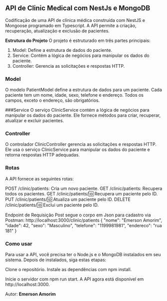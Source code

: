 ## API de Clinic Medical com NestJs e MongoDB

Codificação de uma API de clínica médica construída com NestJS e Mongoose programado em Typescript. A API permite a criação, recuperação, atualização e exclusão de pacientes.

**Estrutura do Projeto**
O projeto é estruturado em três partes principais:

1. Model: Define a estrutura de dados do paciente.
2. Service: Contém a lógica de negócios para manipular os dados do paciente.
3. Controller: Gerencia as solicitações e respostas HTTP.

### Model
O modelo PatientModel define a estrutura de dados para um paciente. Cada paciente tem um nome, idade, sexo, telefone e endereço. Todos os campos, exceto o endereço, são obrigatórios.

###Service
O serviço ClinicService contém a lógica de negócios para manipular os dados do paciente. Ele fornece métodos para criar, recuperar, atualizar e excluir pacientes.

### Controller
O controlador ClinicController gerencia as solicitações e respostas HTTP. Ele usa o serviço ClinicService para manipular os dados do paciente e retorna respostas HTTP adequadas.


### Rotas
A API fornece as seguintes rotas:

POST /clinic/patients: Cria um novo paciente.
GET /clinic/patients: Recupera todos os pacientes.
GET /clinic/patients/:id: Recupera um paciente pelo ID.
PUT /clinic/patients/:id: Atualiza um paciente pelo ID.
DELETE /clinic/patients/:id: Exclui um paciente pelo ID.

Endpoint de Requisição Post segue o corpo em Json para cadastro via Postman:
http://localhost:3000/clinic/patients
{
  "nome": "Emerson Amorim",
  "idade": 42,
  "sexo": "Masculino",
  "telefone": "1199981981",
  "endereco": "rua 181"
}


### Como usar
Para usar a API, você precisa ter o Node.js e o MongoDB instalados em seu sistema. Depois de instalados, siga estas etapas:

Clone o repositório.
Instale as dependências com npm install.

Inicie o servidor com npm run start.
A API agora está disponível em http://localhost:3000.


Autor:
**Emerson Amorim**
